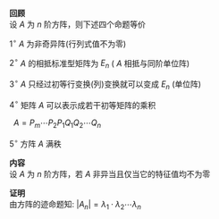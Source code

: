 **回顾**  
设 $A$ 为 $n$ 阶方阵，则下述四个命题等价  
  
$1^\circ$   $A$ 为非奇异阵(行列式值不为零)  
  
$2^\circ$   $A$ 的相抵标准型矩阵为 $E_n$ ( $A$ 相抵与同阶单位阵)  
  
$3^\circ$   $A$ 只经过初等行变换(列)变换就可以变成 $E_n$ (单位阵)  
  
$4^\circ$  矩阵 $A$ 可以表示成若干初等矩阵的乘积  
  
$\enspace A=P_m\cdots P_2P_1Q_1Q_2\cdots Q_n$  
  
$5^\circ$  方阵 $A$ 满秩  
  
**内容**  
设 $A$ 为 $n$ 阶方阵，若 $A$ 非异当且仅当它的特征值均不为零  
  
**证明**  
由方阵的迹命题知:  $|A_n|=\lambda_1\cdot\lambda_2\cdots\lambda_n$  
